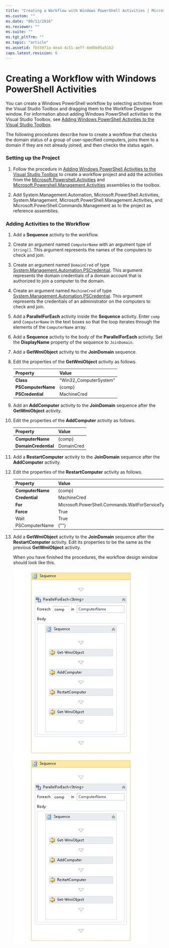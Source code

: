 ```yaml
---
title: "Creating a Workflow with Windows PowerShell Activities | Microsoft Docs"
ms.custom: ""
ms.date: "09/13/2016"
ms.reviewer: ""
ms.suite: ""
ms.tgt_pltfrm: ""
ms.topic: "article"
ms.assetid: fb55971a-4ea4-4c51-aeff-4e0bb05a51b2
caps.latest.revision: 6
---
```

# Creating a Workflow with Windows PowerShell Activities

You can create a Windows PowerShell workflow by selecting activities from the Visual Studio Toolbox and dragging them to the Workflow Designer window. For information about adding Windows PowerShell activities to the Visual Studio Toolbox, see [Adding Windows PowerShell Activities to the Visual Studio Toolbox](./adding-windows-powershell-activities-to-the-visual-studio-toolbox.md).

The following procedures describe how to create a workflow that checks the domain status of a group of user-specified computers, joins them to a domain if they are not already joined, and then checks the status again.

### Setting up the Project

1. Follow the procedure in [Adding Windows PowerShell Activities to the Visual Studio Toolbox](./adding-windows-powershell-activities-to-the-visual-studio-toolbox.md) to create a workflow project and add the activities from the [Microsoft.Powershell.Activities](/dotnet/api/Microsoft.PowerShell.Activities) and [Microsoft.Powershell.Management.Activities](/dotnet/api/Microsoft.PowerShell.Management.Activities) assemblies to the toolbox.

2. Add System.Management.Automation, Microsoft.PowerShell.Activities, System.Management, Microsoft.PowerShell.Management.Activities, and Microsoft.PowerShell.Commands.Management as to the project as reference assemblies.

### Adding Activities to the Workflow

1. Add a **Sequence** activity to the workflow.

2. Create an argument named `ComputerName` with an argument type of `String[]`. This argument represents the names of the computers to check and join.

3. Create an argument named `DomainCred` of type [System.Management.Automation.PSCredential](/dotnet/api/System.Management.Automation.PSCredential). This argument represents the domain credentials of a domain account that is authorized to join a computer to the domain.

4. Create an argument named `MachineCred` of type [System.Management.Automation.PSCredential](/dotnet/api/System.Management.Automation.PSCredential). This argument represents the credentials of an administrator on the computers to check and join.

5. Add a **ParallelForEach** activity inside the **Sequence** activity. Enter `comp` and `ComputerName` in the text boxes so that the loop iterates through the elements of the `ComputerName` array.

6. Add a **Sequence** activity to the body of the **ParallelForEach** activity. Set the **DisplayName** property of the sequence to `JoinDomain`.

7. Add a **GetWmiObject** activity to the **JoinDomain** sequence.

8. Edit the properties of the **GetWmiObject** activity as follows.

   |Property|Value|
   |--------------|-----------|
   |**Class**|"Win32_ComputerSystem"|
   |**PSComputerName**|{comp}|
   |**PSCredential**|MachineCred|

9. Add an **AddComputer** activity to the **JoinDomain** sequence after the **GetWmiObject** activity.

10. Edit the properties of the **AddComputer** activity as follows.

    |Property|Value|
    |--------------|-----------|
    |**ComputerName**|{comp}|
    |**DomainCredential**|DomainCred|

11. Add a **RestartComputer** activity to the **JoinDomain** sequence after the **AddComputer** activity.

12. Edit the properties of the **RestartComputer** activity as follows.

    |Property|Value|
    |--------------|-----------|
    |**ComputerName**|{comp}|
    |**Credential**|MachineCred|
    |**For**|Microsoft.PowerShell.Commands.WaitForServiceTypes.PowerShell|
    |**Force**|True|
    |Wait|True|
    |PSComputerName|{""}|

13. Add a **GetWmiObject** activity to the **JoinDomain** sequence after the **RestartComputer** activity. Edit its properties to be the same as the previous **GetWmiObject** activity.

    When you have finished the procedures, the workflow design window should look like this.

    ![JoinDomain XAML in Workflow designer](media/creating-a-workflow-with-windows-powershell-activities/joindomainworkflow.png)
    ![JoinDomain XAML in Workflow designer](media/creating-a-workflow-with-windows-powershell-activities/joindomainworkflow.png "JoinDomainWorkflow")
